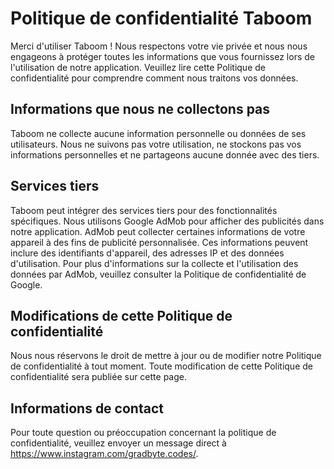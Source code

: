 # Politique de confidentialité Taboom
Merci d'utiliser Taboom ! Nous respectons votre vie privée et nous nous engageons à protéger toutes les informations que vous fournissez lors de l'utilisation de notre application. Veuillez lire cette Politique de confidentialité pour comprendre comment nous traitons vos données.

## Informations que nous ne collectons pas
Taboom ne collecte aucune information personnelle ou données de ses utilisateurs. Nous ne suivons pas votre utilisation, ne stockons pas vos informations personnelles et ne partageons aucune donnée avec des tiers.

## Services tiers
Taboom peut intégrer des services tiers pour des fonctionnalités spécifiques. Nous utilisons Google AdMob pour afficher des publicités dans notre application. AdMob peut collecter certaines informations de votre appareil à des fins de publicité personnalisée. Ces informations peuvent inclure des identifiants d'appareil, des adresses IP et des données d'utilisation. Pour plus d'informations sur la collecte et l'utilisation des données par AdMob, veuillez consulter la Politique de confidentialité de Google.

## Modifications de cette Politique de confidentialité
Nous nous réservons le droit de mettre à jour ou de modifier notre Politique de confidentialité à tout moment. Toute modification de cette Politique de confidentialité sera publiée sur cette page.

## Informations de contact
Pour toute question ou préoccupation concernant la politique de confidentialité, veuillez envoyer un message direct à https://www.instagram.com/gradbyte.codes/.
